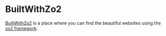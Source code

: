 BuiltWithZo2
============

[BuiltWithZo2](http://builtwithzo2.com) is a place where you can find the beautiful websites using the [zo2 framework](http://zo2framework.org).
